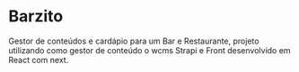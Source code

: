# Barzito
Gestor de conteúdos e cardápio para um Bar e Restaurante, projeto utilizando como gestor de conteúdo o wcms Strapi e Front desenvolvido em React com next.
